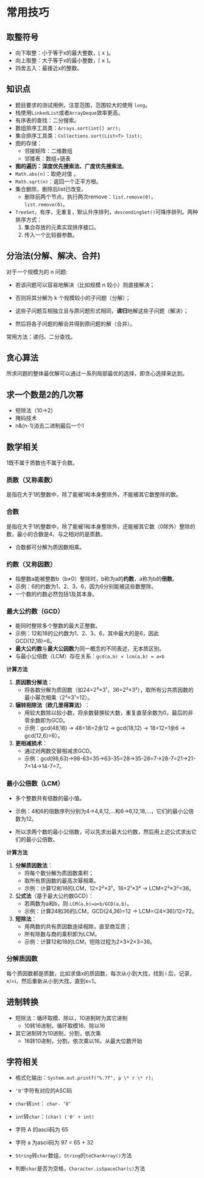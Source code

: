 # 常用技巧

## 取整符号

- 向下取整：小于等于x的最大整数，⌊ x ⌋。
- 向上取整：大于等于x的最小整数，⌈ x ⌉。
- 四舍五入：最接近x的整数。

## 知识点

- 题目要求的测试用例，注意范围，范围较大的使用 `long`。
- 栈使用`LinkedList`或者`ArrayDeque`效率更高。
- 有序表的查找：二分搜索。
- 数组排序工具类：`Arrays.sort(int[] arr);`
- 集合排序工具类：`Collections.sort(List<T> list);`
- 图的存储：
  - 邻接矩阵：二维数组
  - 邻接表：数组+链表
- **图的遍历：深度优先搜索法、广度优先搜索法**。
- `Math.abs(n)`：取绝对值 。
- `Math.sqrt(n)`：返回一个正平方根。
- 集合删除，删除后list已改变。
  - 删除前两个节点，执行两次remove：`list.remove(0)`，`list.remove(0)`。
- `TreeSet`，有序，无重复，默认升序排列，`descendingSet()`可降序排列。两种排序方式：
  1. 集合存放的元素实现排序接口。
  2. 传入一个比较器参数。

## 分治法(分解、解决、合并)

对于一个规模为的 n  问题:

- 若该问题可以容易地解决（比如规模 n 较小）则直接解决；
- 否则将其分解为 k 个规模较小的子问题（分解）；

- 这些子问题互相独立且与原问题形式相同，**递归**地解这些子问题（解决）；
- 然后将各子问题的解合并得到原问题的解（合并）。

常用方法：递归、二分查找。

## 贪心算法

所求问题的整体最优解可以通过一系列局部最优的选择，即贪心选择来达到。

## 求一个数是2的几次幂

- 短除法（10->2）
- 掩码技术
- n&(n-1)消去二进制最后一个1

## 数学相关

1既不属于质数也不属于合数。

### 质数（又称素数）

是指在大于1的整数中，除了能被1和本身整除外，不能被其它数整除的数。

### 合数

是指在大于1的整数中，除了能被1和本身整除外，还能被其它数（0除外）整除的数，最小的合数是4，与之相对的是质数。

- 合数都可分解为质因数相乘。

### 约数‌（又称因数）

- 指整数a能被整数b（b≠0）整除时，b称为a的**约数**，a称为b的**倍数**。
- 示例：6的约数为1、2、3、6，因为6分别能被这些数整除。‌
- 一个数的约数必然包括1及其本身。

### 最大公约数（GCD）

- 能同时整除多个整数的最大正整数。
- 示例：12和18的公约数为1、2、3、6，其中最大的是6，因此GCD(12,18)=6。
- **最大公约数**‌与‌**最大公因数**‌为同一概念的不同表述，无本质区别。
- 与最小公倍数（LCM）存在关系：`gcd(a,b) × lcm(a,b) = a×b`

**‌计算方法**

1. ‌**质因数分解法**‌：
   - 将各数分解为质因数（如24=2³×3¹，36=2²×3²），取所有公共质因数的最小幂次相乘（2²×3¹=12）。
2. ‌**辗转相除法（欧几里得算法）**‌：
   - 用较大数除以较小数，将余数替换较大数，重复直至余数为0，最后的非零余数即为GCD。
   - 示例：gcd(48,18) → 48÷18=2余12 → gcd(18,12) → 18÷12=1余6 → gcd(12,6)=6）。‌
3. ‌**更相减损术**‌：
   - 通过对两数交替相减求GCD。
   - 示例：gcd(98,63)→98-63=35→63-35=28→35-28=7→28-7=21→21-7=14→14-7=7。‌

### 最小公倍数（LCM）

- 多个整数共有倍数的最小值。

- 示例：4和6的倍数序列分别为4→4,8,12,…和6→6,12,18,…，它们的最小公倍数为12。‌
- 所以求两个数的最小公倍数，可以先求出最大公约数，然后用上述公式求出它们的最小公倍数。

**‌计算方法**

1. ‌**分解质因数法**‌：
   - 将每个数分解为质因数乘积；
   - 取所有质因数的最高次幂相乘。
   - 示例：计算12和18的LCM，12=2²×3¹，18=2¹×3² → LCM=2²×3²=36。‌
2. ‌**公式法**‌（基于最大公约数GCD）：
   - 若两数为a和b，则 `LCM(a,b)=a×b/GCD(a,b)`。
   - 示例：计算24和36的LCM，GCD(24,36)=12 → LCM=(24×36)/12=72。‌
3. ‌**短除法**‌：
   - 用两数的共有质因数连续相除，直至商互质；
   - 所有除数与商的乘积即为LCM。
   - 示例：计算12和18的LCM，短除过程为2×3×2×3=36。‌

### 分解质因数

每个质因数都是质数，比如求值x的质因数，每次从小到大找，找到 i 后，记录，x/=i，然后重新从小到大找，直到x=1。

## 进制转换

- 短除法：循环取模、除以，10进制转为其它进制
  - 10转16进制，循环取模16、除以16
- 其它进制转为10进制，分割，依次乘
  - 16转10进制，分割，依次乘以16，从最大位数开始

## 字符相关

- 格式化输出：`System.out.printf("%.7f", p \* r \* r);`
- `‘0’`字符有对应的ASC码
- `char`转`int`： `char- ‘0’`
- `int`转`char`：`(char) ('0' + int)`
- 字符 A 的ascii码为 65
- 字符 a 为ascii码为 97 = 65 + 32
- `String`转`char`数组，`String`的`toCharArray()`方法

- 判断`char`是否为空格，`Character.isSpaceChar(c)`方法